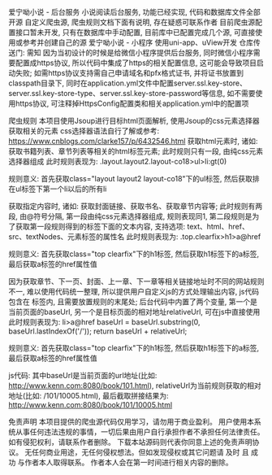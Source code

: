 爱宁呦小说 - 后台服务
小说阅读后台服务, 功能已经实现, 代码和数据库文件全部开源
自定义爬虫源, 爬虫规则文档下面有说明, 存在疑惑可联系作者
目前爬虫源配置接口暂未开发, 只有在数据库中手动配置, 目前库中已配置完成几个源, 可直接使用或参考并创建自己的源
爱宁呦小说 - 小程序
使用uni-app、uView开发
仓库传送门:
需知
因为当初设计的时候是给微信小程序提供后台服务, 同时微信小程序需要配置成https协议, 所以代码中集成了https的相关配置信息, 这可能会导致项目启动失败; 如需https协议支持需自己申请域名和pfx格式证书, 并将证书放置到classpath目录下, 同时在application.yml文件中配置server.ssl.key-store、server.ssl.key-store-type、server.ssl.key-store-password等信息, 如不需要使用https协议, 可注释掉HttpsConfig配置类和相关application.yml中的配置项

爬虫规则
本项目使用Jsoup进行目标html页面解析, 使用Jsoup的css元素选择器获取相关的元素
css选择器语法自行了解或参考: https://www.cnblogs.com/clarke157/p/6432546.html
获取html元素时, 诸如:获取书籍列表、章节列表等相关的html标签元素; 此时规则只有一段, 由纯css元素选择器组成
此时规则表现为: .layout.layout2.layout-co18>ul>li:gt(0)

规则意义: 首先获取class="layout layout2 layout-co18"下的ul标签, 然后获取排在ul标签下第一个li以后的所有li

获取指定内容时, 诸如: 获取封面链接、获取书名、获取章节内容等; 此时规则有两段, 由@符号分隔, 第一段由纯css元素选择器组成, 规则表现同1, 第二段规则是为了获取第一段规则得到的标签下面的文本内容, 支持选项: text、html、href、src、textNodes、元素标签的属性名
此时规则表现为: .top.clearfix>h1>a@href

规则意义: 首先获取class="top clearfix"下的h1标签, 然后获取h1标签下的a标签, 最后获取a标签的href属性值

因为获取章节、下一页、封面、上一章、下一章等相关链接地址时不同的网站规则不一, 难以使用代码统一整理, 所以提供用户自定义js的方式处理输出内容, js代码包含在 <js></js> 标签内, 且需要放置规则的末尾处; 后台代码中内置了两个变量, 第一个是当前页面的baseUrl, 另一个是目标页面的相对地址relativeUrl, 可在js中直接使用
此时规则表现为: li>a@href<js> baseUrl = baseUrl.substring(0, baseUrl.lastIndexOf('/')); return baseUrl + relativeUrl;</js>

规则意义: 首先获取class="top clearfix"下的h1标签, 然后获取h1标签下的a标签, 最后获取a标签的href属性值

js代码: 其中baseUrl是当前页面的url地址(比如: http://www.kenn.com:8080/book/101.html), relativeUrl为当前规则获取的相对地址(比如: /101/10005.html), 最后截取拼接结果为: http://www.kenn.com:8080/book/101/10005.html

免责声明
本项目提供的爬虫源代码仅用学习，请勿用于商业盈利。
用户使用本系统从事任何违法违规的事情，一切后果由用户自行承担作者不承担任何法律责任。
如有侵犯权利，请联系作者删除。
下载本站源码则代表你同意上述的免责声明协议。
无任何商业用途，无任何侵权想法。但如发现侵权或其它问题请 及时 且 成功 与作者本人取得联系。 作者本人会在第一时间进行相关内容的删除。
